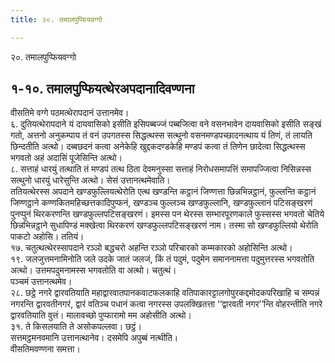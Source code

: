 ```yaml
---
title: २०. तमालपुप्फियवग्गो

---
```

२०. तमालपुप्फियवग्गो  


## १-१०. तमालपुप्फियत्थेरअपदानादिवण्णना

वीसतिमे वग्गे पठमत्थेरापदानं उत्तानमेव।  
६. दुतियत्थेरापदाने यं दायवासिको इसीति इसिपब्बज्जं पब्बजित्वा वने वसनभावेन दायवासिको इसीति सङ्खं गतो, अत्तनो अनुकम्पाय तं वनं उपगतस्स सिद्धत्थस्स सत्थुनो वसनमण्डपच्छादनत्थाय यं तिणं, तं लायति छिन्दतीति अत्थो। दब्बछदनं कत्वा अनेकेहि खुद्दकदण्डकेहि मण्डपं कत्वा तं तिणेन छादेत्वा सिद्धत्थस्स भगवतो अहं अदासिं पूजेसिन्ति अत्थो।  
८. सत्ताहं धारयुं तत्थाति तं मण्डपं तत्थ ठिता देवमनुस्सा सत्ताहं निरोधसमापत्तिं समापज्जित्वा निसिन्नस्स सत्थुनो धारयुं धारेसुन्ति अत्थो। सेसं उत्तानत्थमेवाति।  
ततियत्थेरस्स अपदाने खण्डफुल्लियत्थेरोति एत्थ खण्डन्ति कट्ठानं जिण्णत्ता छिन्नभिन्नट्ठानं, फुल्लन्ति कट्ठानं जिण्णट्ठाने कण्णकितमहिच्छत्तकादिपुप्फनं, खण्डञ्च फुल्लञ्च खण्डफुल्लानि, खण्डफुल्लानं पटिसङ्खरणं पुनप्पुनं थिरकरणन्ति खण्डफुल्लपटिसङ्खरणं। इमस्स पन थेरस्स सम्भारपूरणकाले फुस्सस्स भगवतो चेतिये छिन्नभिन्नट्ठाने सुधापिण्डं मक्खेत्वा थिरकरणं खण्डफुल्लपटिसङ्खरणं नाम। तस्मा सो खण्डफुल्लियो थेरोति पाकटो अहोसि। ततियं।  
१७. चतुत्थत्थेरस्सापदाने रञ्ञो बद्धचरो अहन्ति रञ्ञो परिचारको कम्मकारको अहोसिन्ति अत्थो।  
१९. जलजुत्तमनामिनोति जले उदके जातं जलजं, किं तं पदुमं, पदुमेन समाननामत्ता पदुमुत्तरस्स भगवतोति अत्थो। उत्तमपदुमनामस्स भगवतोति वा अत्थो। चतुत्थं।  
पञ्चमं उत्तानत्थमेव।  
२८. छट्ठे नगरे द्वारवतियाति महाद्वारवातपानकवाटफलकाहि वतिपाकारट्टालगोपुरकद्दमोदकपरिखाहि च सम्पन्नं नगरन्ति द्वारवतीनगरं, द्वारं वतिञ्च पधानं कत्वा नगरस्स उपलक्खितत्ता ‘‘द्वारवती नगर’’न्ति वोहरन्तीति नगरे द्वारवतियाति वुत्तं। मालावच्छो पुप्फारामो मम अहोसीति अत्थो।  
३१. ते किसलयाति ते असोकपल्लवा। छट्ठं।  
सत्तमट्ठमनवमानि उत्तानत्थानेव। दसमेपि अपुब्बं नत्थीति।  
वीसतिमवण्णना समत्ता।  